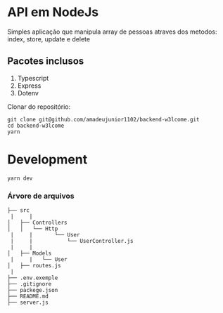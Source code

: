 # API em NodeJs

Simples aplicação que manipula array de pessoas atraves dos metodos: index, store, update e delete

## Pacotes inclusos

1. Typescript
2. Express
3. Dotenv

Clonar do repositório:

    git clone git@github.com/amadeujunior1102/backend-w3lcome.git
    cd backend-w3lcome
    yarn

# Development
    yarn dev

### Árvore de arquivos

```
├── src
 |     |
│   ├── Controllers
│   │   └── Http
 |     |       └── User
 |     |           └── UserController.js
 |     |
│   ├── Models
 |     |   └── User
│   ├── routes.js
 |
├── .env.exemple
├── .gitignore
├── packege.json
├── README.md
├── server.js

```
